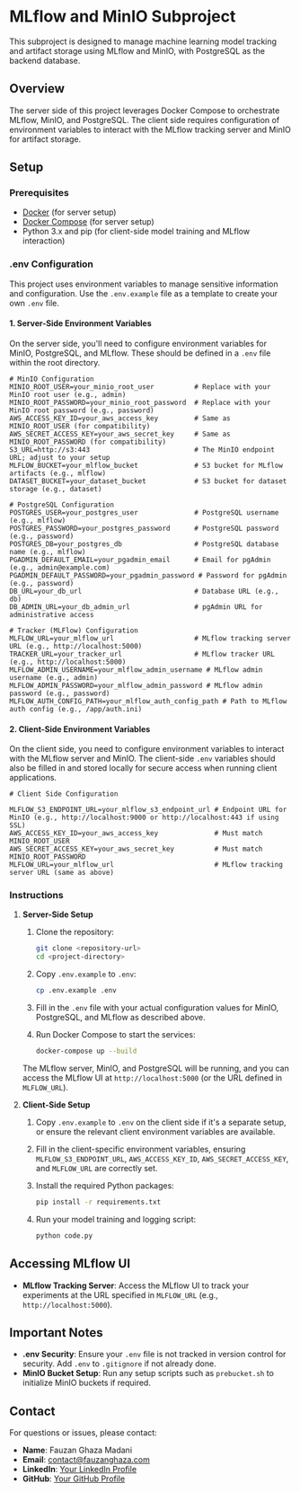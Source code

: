 # MLflow and MinIO Subproject

This subproject is designed to manage machine learning model tracking and artifact storage using MLflow and MinIO, with PostgreSQL as the backend database.

## Overview

The server side of this project leverages Docker Compose to orchestrate MLflow, MinIO, and PostgreSQL. The client side requires configuration of environment variables to interact with the MLflow tracking server and MinIO for artifact storage.

## Setup

### Prerequisites

- [Docker](https://www.docker.com/get-started) (for server setup)
- [Docker Compose](https://docs.docker.com/compose/install/) (for server setup)
- Python 3.x and pip (for client-side model training and MLflow interaction)

### .env Configuration

This project uses environment variables to manage sensitive information and configuration. Use the `.env.example` file as a template to create your own `.env` file.

#### 1. Server-Side Environment Variables

On the server side, you'll need to configure environment variables for MinIO, PostgreSQL, and MLflow. These should be defined in a `.env` file within the root directory.

```plaintext
# MinIO Configuration
MINIO_ROOT_USER=your_minio_root_user          # Replace with your MinIO root user (e.g., admin)
MINIO_ROOT_PASSWORD=your_minio_root_password  # Replace with your MinIO root password (e.g., password)
AWS_ACCESS_KEY_ID=your_aws_access_key         # Same as MINIO_ROOT_USER (for compatibility)
AWS_SECRET_ACCESS_KEY=your_aws_secret_key     # Same as MINIO_ROOT_PASSWORD (for compatibility)
S3_URL=http://s3:443                          # The MinIO endpoint URL; adjust to your setup
MLFLOW_BUCKET=your_mlflow_bucket              # S3 bucket for MLflow artifacts (e.g., mlflow)
DATASET_BUCKET=your_dataset_bucket            # S3 bucket for dataset storage (e.g., dataset)

# PostgreSQL Configuration
POSTGRES_USER=your_postgres_user              # PostgreSQL username (e.g., mlflow)
POSTGRES_PASSWORD=your_postgres_password      # PostgreSQL password (e.g., password)
POSTGRES_DB=your_postgres_db                  # PostgreSQL database name (e.g., mlflow)
PGADMIN_DEFAULT_EMAIL=your_pgadmin_email      # Email for pgAdmin (e.g., admin@example.com)
PGADMIN_DEFAULT_PASSWORD=your_pgadmin_password # Password for pgAdmin (e.g., password)
DB_URL=your_db_url                            # Database URL (e.g., db)
DB_ADMIN_URL=your_db_admin_url                # pgAdmin URL for administrative access

# Tracker (MLFlow) Configuration
MLFLOW_URL=your_mlflow_url                    # MLflow tracking server URL (e.g., http://localhost:5000)
TRACKER_URL=your_tracker_url                  # MLflow tracker URL (e.g., http://localhost:5000)
MLFLOW_ADMIN_USERNAME=your_mlflow_admin_username # MLflow admin username (e.g., admin)
MLFLOW_ADMIN_PASSWORD=your_mlflow_admin_password # MLflow admin password (e.g., password)
MLFLOW_AUTH_CONFIG_PATH=your_mlflow_auth_config_path # Path to MLflow auth config (e.g., /app/auth.ini)
```

#### 2. Client-Side Environment Variables

On the client side, you need to configure environment variables to interact with the MLflow server and MinIO. The client-side `.env` variables should also be filled in and stored locally for secure access when running client applications.

```plaintext
# Client Side Configuration

MLFLOW_S3_ENDPOINT_URL=your_mlflow_s3_endpoint_url # Endpoint URL for MinIO (e.g., http://localhost:9000 or http://localhost:443 if using SSL)
AWS_ACCESS_KEY_ID=your_aws_access_key              # Must match MINIO_ROOT_USER
AWS_SECRET_ACCESS_KEY=your_aws_secret_key          # Must match MINIO_ROOT_PASSWORD
MLFLOW_URL=your_mlflow_url                         # MLflow tracking server URL (same as above)
```

### Instructions

1. **Server-Side Setup**

   1. Clone the repository:
      ```bash
      git clone <repository-url>
      cd <project-directory>
      ```

   2. Copy `.env.example` to `.env`:
      ```bash
      cp .env.example .env
      ```

   3. Fill in the `.env` file with your actual configuration values for MinIO, PostgreSQL, and MLflow as described above.

   4. Run Docker Compose to start the services:
      ```bash
      docker-compose up --build
      ```

   The MLflow server, MinIO, and PostgreSQL will be running, and you can access the MLflow UI at `http://localhost:5000` (or the URL defined in `MLFLOW_URL`).

2. **Client-Side Setup**

   1. Copy `.env.example` to `.env` on the client side if it's a separate setup, or ensure the relevant client environment variables are available.

   2. Fill in the client-specific environment variables, ensuring `MLFLOW_S3_ENDPOINT_URL`, `AWS_ACCESS_KEY_ID`, `AWS_SECRET_ACCESS_KEY`, and `MLFLOW_URL` are correctly set.

   3. Install the required Python packages:
      ```bash
      pip install -r requirements.txt
      ```

   4. Run your model training and logging script:
      ```bash
      python code.py
      ```

## Accessing MLflow UI

- **MLflow Tracking Server**: Access the MLflow UI to track your experiments at the URL specified in `MLFLOW_URL` (e.g., `http://localhost:5000`).

## Important Notes

- **.env Security**: Ensure your `.env` file is not tracked in version control for security. Add `.env` to `.gitignore` if not already done.
- **MinIO Bucket Setup**: Run any setup scripts such as `prebucket.sh` to initialize MinIO buckets if required.

## Contact

For questions or issues, please contact:

- **Name**: Fauzan Ghaza Madani
- **Email**: contact@fauzanghaza.com
- **LinkedIn**: [Your LinkedIn Profile](https://www.linkedin.com/in/fauzanghaza/)
- **GitHub**: [Your GitHub Profile](https://github.com/ghazafm)